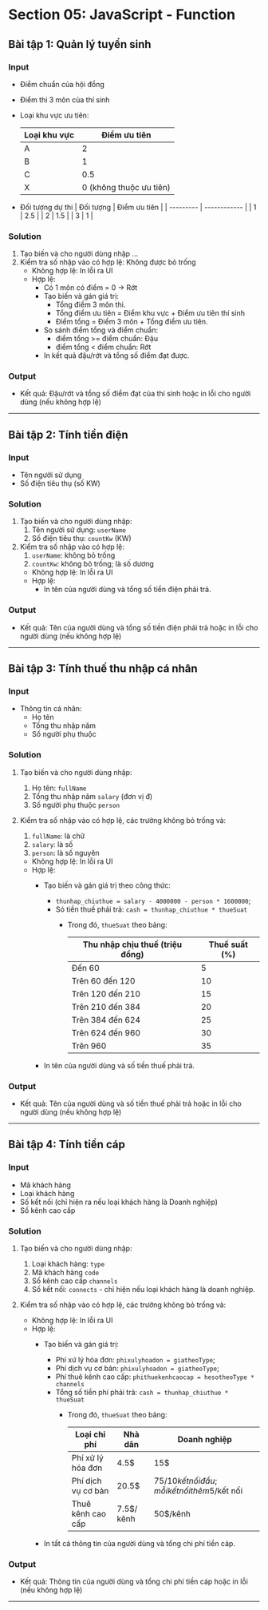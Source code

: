 # Section 05: JavaScript - Function

## Bài tập 1: Quản lý tuyển sinh

### Input

- Điểm chuẩn của hội đồng
- Điểm thi 3 môn của thí sinh
- Loại khu vực ưu tiên:

  | Loại khu vực | Điểm ưu tiên            |
  | ------------ | ----------------------- |
  | A            | 2                       |
  | B            | 1                       |
  | C            | 0.5                     |
  | X            | 0 (không thuộc ưu tiên) |

- Đối tượng dự thi
  | Đối tượng | Điểm ưu tiên |
  | --------- | ------------ |
  | 1         | 2.5          |
  | 2         | 1.5          |
  | 3         | 1            |

### Solution

1. Tạo biến và cho người dùng nhập ...
2. Kiểm tra số nhập vào có hợp lệ: Không được bỏ trống
   - Không hợp lệ: In lỗi ra UI
   - Hợp lệ:
     - Có 1 môn có điểm = 0 -> Rớt
     - Tạo biến và gán giá trị:
       - Tổng điểm 3 môn thi.
       - Tổng điểm ưu tiên = Điểm khu vực + Điểm ưu tiên thí sinh
       - Điểm tổng = Điểm 3 môn + Tổng điểm ưu tiên.
     - So sánh điểm tổng và điểm chuẩn:
       - điểm tổng >= điểm chuẩn: Đậu
       - điểm tổng < điểm chuẩn: Rớt
     - In kết quả đậu/rớt và tổng số điểm đạt được.

### Output

- Kết quả: Đậu/rớt và tổng số điểm đạt của thí sinh hoặc in lỗi cho người dùng (nếu không hợp lệ)

---

## Bài tập 2: Tính tiền điện

### Input

- Tên người sử dụng
- Số điện tiêu thụ (số KW)

### Solution

1. Tạo biến và cho người dùng nhập:
   1. Tên người sử dụng: `userName`
   2. Số điện tiêu thụ: `countKw` (KW)
2. Kiểm tra số nhập vào có hợp lệ:
   1. `userName`: không bỏ trống
   2. `countKw`: không bỏ trống; là số dương
   - Không hợp lệ: In lỗi ra UI
   - Hợp lệ:
     - In tên của người dùng và tổng số tiền điện phải trả.

### Output

- Kết quả: Tên của người dùng và tổng số tiền điện phải trả hoặc in lỗi cho người dùng (nếu không hợp lệ)

---

## Bài tập 3: Tính thuế thu nhập cá nhân

### Input

- Thông tin cá nhân:
  - Họ tên
  - Tổng thu nhập năm
  - Số người phụ thuộc

### Solution

1. Tạo biến và cho người dùng nhập:
   1. Họ tên: `fullName`
   2. Tổng thu nhập năm `salary` (đơn vị đ)
   3. Số người phụ thuộc `person`

2. Kiểm tra số nhập vào có hợp lệ, các trường không bỏ trống và:
   1. `fullName`: là chữ
   2. `salary`: là số
   3. `person`: là số nguyên
   - Không hợp lệ: In lỗi ra UI
   - Hợp lệ:
     - Tạo biến và gán giá trị theo công thức:
       - `thunhap_chiuthue = salary - 4000000 - person * 1600000`;
       - Só tiền thuế phải trả: `cash = thunhap_chiuthue * thueSuat`
         - Trong đó, `thueSuat` theo bảng:

            | Thu nhập chịu thuế (triệu đồng) | Thuế suất (%) |
            | ------------------------------- | ------------- |
            | Đến 60                          | 5             |
            | Trên 60 đến 120                 | 10            |
            | Trên 120 đến 210                | 15            |
            | Trên 210 đến 384                | 20            |
            | Trên 384 đến 624                | 25            |
            | Trên 624 đến 960                | 30            |
            | Trên 960                        | 35            |

     - In tên của người dùng và số tiền thuế phải trả.

### Output

- Kết quả: Tên của người dùng và số tiền thuế phải trả hoặc in lỗi cho người dùng (nếu không hợp lệ)

---

## Bài tập 4: Tính tiền cáp

### Input

- Mã khách hàng
- Loại khách hàng
- Số kết nối (chỉ hiện ra nếu loại khách hàng là Doanh nghiệp)
- Số kênh cao cấp

### Solution

1. Tạo biến và cho người dùng nhập:
   1. Loại khách hàng: `type`
   2. Mã khách hàng `code`
   3. Số kênh cao cấp `channels`
   4. Số kết nối: `connects` - chỉ hiện nếu loại khách hàng là doanh nghiệp.

2. Kiểm tra số nhập vào có hợp lệ, các trường không bỏ trống và:
   - Không hợp lệ: In lỗi ra UI
   - Hợp lệ:
     - Tạo biến và gán giá trị:
       - Phí xứ lý hóa đơn: `phixulyhoadon = giatheoType`;
       - Phí dịch vụ cơ bản: `phixulyhoadon = giatheoType`;
       - Phí thuê kênh cao cấp: `phithuekenhcaocap = hesotheoType * channels`
       - Tổng số tiền phí phải trả: `cash = thunhap_chiuthue * thueSuat`
         - Trong đó, `thueSuat` theo bảng:

            | Loại chi phí       | Nhà dân    | Doanh nghiệp                                    |
            | ------------------ | ---------- | ----------------------------------------------- |
            | Phí xử lý hóa đơn  | 4.5$       | 15$                                             |
            | Phí dịch vụ cơ bản | 20.5$      | 75$/10 kết nối đầu; mỗi kết nối thêm 5$/kết nối |
            | Thuê kênh cao cấp  | 7.5$/ kênh | 50$/kênh                                        |

     - In tất cả thông tin của người dùng và tổng chi phí tiền cáp.

### Output

- Kết quả: Thông tin của người dùng và tổng chi phí tiền cáp hoặc in lỗi (nếu không hợp lệ)

---
